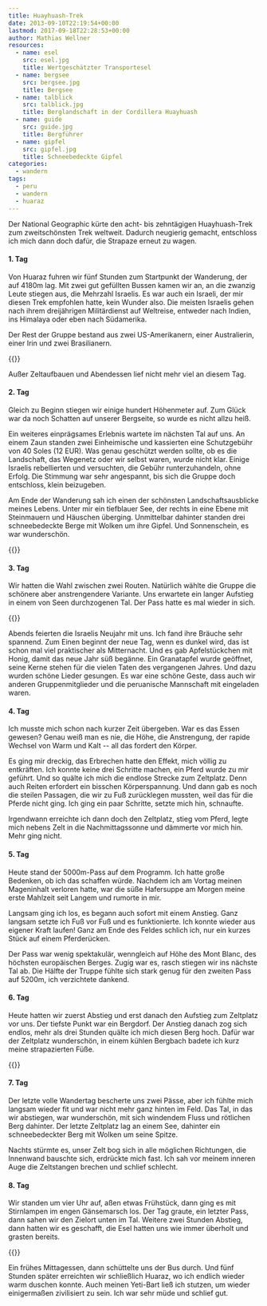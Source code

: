 ```yaml
---
title: Huayhuash-Trek
date: 2013-09-10T22:19:54+00:00
lastmod: 2017-09-18T22:28:53+00:00
author: Mathias Wellner
resources:
  - name: esel
    src: esel.jpg
    title: Wertgeschätzter Transportesel
  - name: bergsee
    src: bergsee.jpg
    title: Bergsee
  - name: talblick
    src: talblick.jpg
    title: Berglandschaft in der Cordillera Huayhuash
  - name: guide
    src: guide.jpg
    title: Bergführer
  - name: gipfel
    src: gipfel.jpg
    title: Schneebedeckte Gipfel
categories:
  - wandern
tags:
  - peru
  - wandern
  - huaraz
---
```

Der National Geographic kürte den acht- bis zehntägigen Huayhuash-Trek zum zweitschönsten Trek weltweit. Dadurch neugierig gemacht, entschloss ich mich dann doch dafür, die Strapaze erneut zu wagen. 

#### 1. Tag

Von Huaraz fuhren wir fünf Stunden zum Startpunkt der Wanderung, der auf 4180m lag. Mit zwei gut gefüllten Bussen kamen wir an, an die zwanzig Leute stiegen aus, die Mehrzahl Israelis. Es war auch ein Israeli, der mir diesen Trek empfohlen hatte, kein Wunder also. Die meisten Israelis gehen nach ihrem dreijährigen Militärdienst auf Weltreise, entweder nach Indien, ins Himalaya oder eben nach Südamerika. 

Der Rest der Gruppe bestand aus zwei US-Amerikanern, einer Australierin, einer Irin und zwei Brasilianern.

{{<responsive-image name="guide">}}

Außer Zeltaufbauen und Abendessen lief nicht mehr viel an diesem Tag. 

#### 2. Tag

Gleich zu Beginn stiegen wir einige hundert Höhenmeter auf. Zum Glück war da noch Schatten auf unserer Bergseite, so wurde es nicht allzu heiß. 

Ein weiteres einprägsames Erlebnis wartete im nächsten Tal auf uns. An einem Zaun standen zwei Einheimische und kassierten eine Schutzgebühr von 40 Soles (12 EUR). Was genau geschützt werden sollte, ob es die Landschaft, das Wegenetz oder wir selbst waren, wurde nicht klar. Einige Israelis rebellierten und versuchten, die Gebühr runterzuhandeln, ohne Erfolg. Die Stimmung war sehr angespannt, bis sich die Gruppe doch entschloss, klein beizugeben. 

Am Ende der Wanderung sah ich einen der schönsten Landschaftsausblicke meines Lebens. Unter mir ein tiefblauer See, der rechts in eine Ebene mit Steinmauern und Häuschen überging. Unmittelbar dahinter standen drei schneebedeckte Berge mit Wolken um ihre Gipfel. Und Sonnenschein, es war wunderschön.

{{<responsive-image name="gipfel">}}

#### 3. Tag

Wir hatten die Wahl zwischen zwei Routen. Natürlich wählte die Gruppe die schönere aber anstrengendere Variante. Uns erwartete ein langer Aufstieg in einem von Seen durchzogenen Tal. Der Pass hatte es mal wieder in sich. 

{{<responsive-image name="bergsee">}}

Abends feierten die Israelis Neujahr mit uns. Ich fand ihre Bräuche sehr spannend. Zum Einen beginnt der neue Tag, wenn es dunkel wird, das ist schon mal viel praktischer als Mitternacht. Und es gab Apfelstückchen mit Honig, damit das neue Jahr süß begänne. Ein Granatapfel wurde geöffnet, seine Kerne stehen für die vielen Taten des vergangenen Jahres. Und dazu wurden schöne Lieder gesungen. Es war eine schöne Geste, dass auch wir anderen Gruppenmitglieder und die peruanische Mannschaft mit eingeladen waren. 

#### 4. Tag

Ich musste mich schon nach kurzer Zeit übergeben. War es das Essen gewesen? Genau weiß man es nie, die Höhe, die Anstrengung, der rapide Wechsel von Warm und Kalt -- all das fordert den Körper. 

Es ging mir dreckig, das Erbrechen hatte den Effekt, mich völlig zu entkräften. Ich konnte keine drei Schritte machen, ein Pferd wurde zu mir geführt. Und so quälte ich mich die endlose Strecke zum Zeltplatz. Denn auch Reiten erfordert ein bisschen Körperspannung. Und dann gab es noch die steilen Passagen, die wir zu Fuß zurücklegen mussten, weil das für die Pferde nicht ging. Ich ging ein paar Schritte, setzte mich hin, schnaufte. 

Irgendwann erreichte ich dann doch den Zeltplatz, stieg vom Pferd, legte mich nebens Zelt in die Nachmittagssonne und dämmerte vor mich hin. Mehr ging nicht. 

#### 5. Tag

Heute stand der 5000m-Pass auf dem Programm. Ich hatte große Bedenken, ob ich das schaffen würde. Nachdem ich am Vortag meinen Mageninhalt verloren hatte, war die süße Hafersuppe am Morgen meine erste Mahlzeit seit Langem und rumorte in mir. 

Langsam ging ich los, es begann auch sofort mit einem Anstieg. Ganz langsam setzte ich Fuß vor Fuß und es funktionierte. Ich konnte wieder aus eigener Kraft laufen! Ganz am Ende des Feldes schlich ich, nur ein kurzes Stück auf einem Pferderücken. 

Der Pass war wenig spektakulär, wenngleich auf Höhe des Mont Blanc, des höchsten europäischen Berges. Zugig war es, rasch stiegen wir ins nächste Tal ab. Die Hälfte der Truppe fühlte sich stark genug für den zweiten Pass auf 5200m, ich verzichtete dankend. 

#### 6. Tag

Heute hatten wir zuerst Abstieg und erst danach den Aufstieg zum Zeltplatz vor uns. Der tiefste Punkt war ein Bergdorf. Der Anstieg danach zog sich endlos, mehr als drei Stunden quälte ich mich diesen Berg hoch. Dafür war der Zeltplatz wunderschön, in einem kühlen Bergbach badete ich kurz meine strapazierten Füße. 

{{<responsive-image name="esel">}}

#### 7. Tag

Der letzte volle Wandertag bescherte uns zwei Pässe, aber ich fühlte mich langsam wieder fit und war nicht mehr ganz hinten im Feld. Das Tal, in das wir abstiegen, war wunderschön, mit sich windendem Fluss und rötlichen Berg dahinter. Der letzte Zeltplatz lag an einem See, dahinter ein schneebedeckter Berg mit Wolken um seine Spitze. 

Nachts stürmte es, unser Zelt bog sich in alle möglichen Richtungen, die Innenwand bauschte sich, erdrückte mich fast. Ich sah vor meinem inneren Auge die Zeltstangen brechen und schlief schlecht.

#### 8. Tag

Wir standen um vier Uhr auf, aßen etwas Frühstück, dann ging es mit Stirnlampen im engen Gänsemarsch los. Der Tag graute, ein letzter Pass, dann sahen wir den Zielort unten im Tal. Weitere zwei Stunden Abstieg, dann hatten wir es geschafft, die Esel hatten uns wie immer überholt und grasten bereits. 

{{<responsive-image name="talblick">}}

Ein frühes Mittagessen, dann schüttelte uns der Bus durch. Und fünf Stunden später erreichten wir schließlich Huaraz, wo ich endlich wieder warm duschen konnte. Auch meinen Yeti-Bart ließ ich stutzen, um wieder einigermaßen zivilisiert zu sein. Ich war sehr müde und schlief gut.